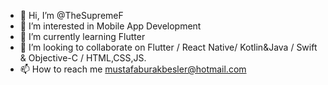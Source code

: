 - 👋 Hi, I’m @TheSupremeF
- 👀 I’m interested in Mobile App Development
- 🌱 I’m currently learning Flutter
- 💞️ I’m looking to collaborate on Flutter / React Native/ Kotlin&Java / Swift & Objective-C / HTML,CSS,JS.
- 📫 How to reach me mustafaburakbesler@hotmail.com

<!---
TheSupremeF/TheSupremeF is a ✨ special ✨ repository because its `README.md` (this file) appears on your GitHub profile.
You can click the Preview link to take a look at your changes.
--->
